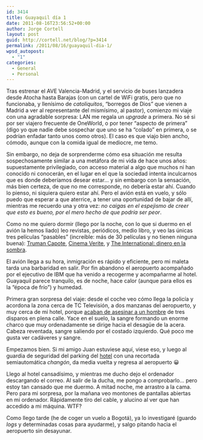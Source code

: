 ```yaml
---
id: 3414
title: Guayaquil día 1
date: 2011-08-16T23:56:52+00:00
author: Jorge Cortell
layout: post
guid: http://cortell.net/blog/?p=3414
permalink: /2011/08/16/guayaquil-dia-1/
wpsd_autopost:
  - "1"
categories:
  - General
  - Personal
---
```

Tras estrenar el AVE Valencia-Madrid, y el servicio de buses lanzadera desde Atocha hasta Barajas (con un cartel de WiFi gratis, pero que no funcionaba, y llenísimo de _catoliquitos_, &#8220;borregos de Dios&#8221; que vienen a Madrid a ver al representante del mismísimo, al pastor), comienzo mi viaje con una agradable sorpresa: LAN me regala un _upgrade_ a primera. No sé si por ser viajero frecuente de OneWorld, o por tener &#8220;aspecto de primera&#8221; (digo yo que nadie debe sospechar que uno se ha &#8220;colado&#8221; en primera, o se podrían enfadar tanto unos como otros). El caso es que viajo bien ancho, cómodo, aunque con la comida igual de mediocre, me temo.

Sin embargo, no deja de sorprenderme cómo esa situación me resulta sospechosamente similar a una metáfora de mi vida de hace unos años: supuestamente privilegiado, con acceso material a algo que muchos ni han conocido ni conocerán, en el lugar en el que la sociedad intenta inculcarnos que es donde deberíamos desear estar&#8230; y sin embargo con la sensación, más bien certeza, de que no me corresponde, no debería estar ahí. Cuando lo pienso, ni siquiera quiero estar ahí. Pero el avión está en vuelo, y sólo puedo que esperar a que aterrice, a tener una oportunidad de bajar de allí, mientras me recuerdo una y otra vez: _no caigas en el espejismo de creer que esto es bueno, por el mero hecho de que podría ser peor_.

Como no me quiero dormir (llego por la noche, con lo que si duermo en el avión la hemos liado) leo revistas, periódicos, medio libro, y veo las únicas tres películas &#8220;pasables&#8221; (increíble: más de 30 películas y no tienen ninguna buena): <a title="http://www.filmaffinity.com/es/film620342.html" href="http://www.filmaffinity.com/es/film620342.html" target="_blank">Truman Capote</a>, <a title="http://www.filmaffinity.com/es/film667864.html" href="http://www.filmaffinity.com/es/film667864.html" target="_blank">Cinema Verite</a>, y <a title="http://www.filmaffinity.com/es/film981527.html" href="http://www.filmaffinity.com/es/film981527.html" target="_blank">The International: dinero en la sombra</a>.

El avión llega a su hora, inmigración es rápido y eficiente, pero mi maleta tarda una barbaridad en salir. Por fin abandono el aeropuerto acompañado por el ejecutivo de IBM que ha venido a recogerme y acompañarme al hotel. Guayaquil parece tranquilo, es de noche, hace calor (aunque para ellos es la &#8220;época de frío&#8221;) y humedad.

Primera gran sorpresa del viaje: desde el coche veo cómo llega la policía y acordona la zona cerca de TC Televisión, a dos manzanas del aeropuerto, y muy cerca de mi hotel, porque <a title="http://www.hoy.com.ec/noticias-ecuador/hombre-asesinado-frente-al-centro-de-convenciones-494781.html" href="http://www.hoy.com.ec/noticias-ecuador/hombre-asesinado-frente-al-centro-de-convenciones-494781.html" target="_blank">acaban de asesinar a un hombre</a> de tres disparos en plena calle. Yace en el suelo, la sangre formando un enorme charco que muy ordenadamente se dirige hacia el desagüe de la acera. Cabeza reventada, sangre saliendo por el costado izquierdo. Qué poco me gusta ver cadáveres y sangre.

Empezamos bien. Si mi amigo Juan estuviese aquí, viese eso, y luego al guardia de seguridad del parking del <a title="http://www.ghlhoteles.com/hotel.php3?id=20" href="http://www.ghlhoteles.com/hotel.php3?id=20" target="_blank">hotel</a> con una recortada semiautomática _changón_, da media vuelta y regresa al aeropuerto 😀

Llego al hotel cansadísimo, y mientras me ducho dejo el ordenador descargando el correo. Al salir de la ducha, me pongo a comprobarlo&#8230; pero estoy tan cansado que me duermo. A mitad noche, me arrastro a la cama. Pero para mi sorpresa, por la mañana veo montones de pantallas abiertas en mi ordenador. Rápidamente tiro del cable, y alucino al ver que han accedido a mi máquina. WTF?

Como llego tarde (he de coger un vuelo a Bogotá), ya lo investigaré (guardo _logs_ y determinadas cosas para ayudarme), y salgo pitando hacia el aeropuerto sin desayunar.
